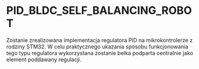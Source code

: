 # PID_BLDC_SELF_BALANCING_ROBOT
Zostanie zrealizowana implementacja regulatora PID na mikrokontrolerze z rodziny STM32.  W celu praktycznego ukazania sposobu funkcjonowania tego typu regulatora wykorzystana zostanie belka podparta centralnie jako element poddawany regulacji.

